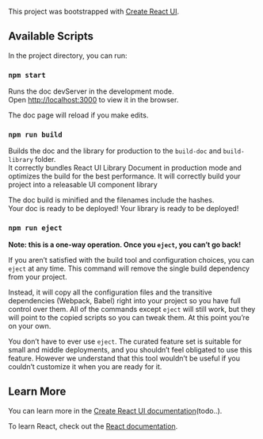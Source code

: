 This project was bootstrapped with [Create React UI](https://github.com/YSMJ1994/create-react-ui).

## Available Scripts

In the project directory, you can run:

### `npm start`

Runs the doc devServer in the development mode.<br>
Open [http://localhost:3000](http://localhost:3000) to view it in the browser.

The doc page will reload if you make edits.<br>

### `npm run build`

Builds the doc and the library for production to the `build-doc` and `build-library` folder.<br>
It correctly bundles React UI Library Document in production mode and optimizes the build for the best performance.
It will correctly build your project into a releasable UI component library

The doc build is minified and the filenames include the hashes.<br>
Your doc is ready to be deployed!
Your library is ready to be deployed!

### `npm run eject`

**Note: this is a one-way operation. Once you `eject`, you can’t go back!**

If you aren’t satisfied with the build tool and configuration choices, you can `eject` at any time. This command will remove the single build dependency from your project.

Instead, it will copy all the configuration files and the transitive dependencies (Webpack, Babel) right into your project so you have full control over them. All of the commands except `eject` will still work, but they will point to the copied scripts so you can tweak them. At this point you’re on your own.

You don’t have to ever use `eject`. The curated feature set is suitable for small and middle deployments, and you shouldn’t feel obligated to use this feature. However we understand that this tool wouldn’t be useful if you couldn’t customize it when you are ready for it.

## Learn More

You can learn more in the [Create React UI documentation](https://soberz.cn)(todo..).

To learn React, check out the [React documentation](https://reactjs.org/).
